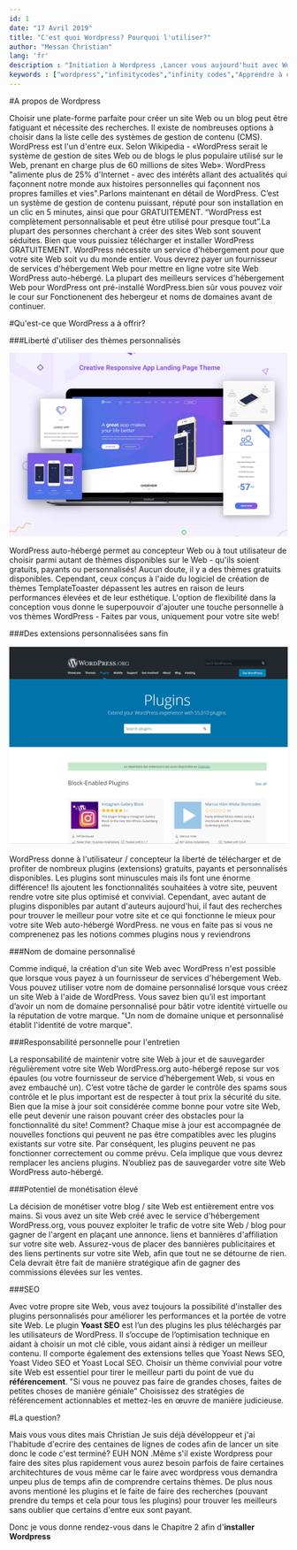 ```yaml
---
id: 1
date: "17 Avril 2019"
title: "C'est quoi Wordpress? Pourquoi l'utiliser?"
author: "Messan Christian"
lang: 'fr'
description : "Initiation à Wordpress ,Lancer vous aujourd'huit avec Wordpress"
keywords : ["wordpress","infinitycodes","infinity codes","Apprendre à coder","Aprendre l'informatique gratuitement","lancer son site internet"]
---
```




#A propos de Wordpress

Choisir une plate-forme parfaite pour créer un site Web ou un blog peut être fatiguant et nécessite des recherches. Il existe de nombreuses options à choisir dans la liste celle des systèmes de gestion de contenu (CMS). WordPress est l'un d'entre eux. Selon Wikipedia - «WordPress serait le système de gestion de sites Web ou de blogs le plus populaire utilisé sur le Web, prenant en charge plus de 60 millions de sites Web». WordPress "alimente plus de 25% d'Internet - avec des intérêts allant des actualités qui façonnent notre monde aux histoires personnelles qui façonnent nos propres familles et vies".Parlons maintenant en détail de WordPress. C’est un système de gestion de contenu puissant, réputé pour son installation en un clic en 5 minutes, ainsi que pour GRATUITEMENT. “WordPress est complètement personnalisable et peut être utilisé pour presque tout”.La plupart des personnes cherchant à créer des sites Web sont souvent séduites. Bien que vous puissiez télécharger et installer WordPress GRATUITEMENT. WordPress nécessite un service d'hébergement pour que votre site Web soit vu du monde entier. Vous devrez payer un fournisseur de services d'hébergement Web pour mettre en ligne votre site Web WordPress auto-hébergé. La plupart des meilleurs services d'hébergement Web pour WordPress ont pré-installé WordPress.bien sûr vous pouvez voir le cour sur Fonctionenent des hebergeur et noms de domaines avant de continuer.

#Qu'est-ce que WordPress a à offrir?

###Liberté d'utiliser des thèmes personnalisés

![alt text](./img/themeWord.jpg "Installation de xampp")

WordPress auto-hébergé permet au concepteur Web ou à tout utilisateur de choisir parmi autant de thèmes disponibles sur le Web - qu'ils soient gratuits, payants ou personnalisés! Aucun doute, il y a des thèmes gratuits disponibles. Cependant, ceux conçus à l'aide du logiciel de création de thèmes TemplateToaster dépassent les autres en raison de leurs performances élevées et de leur esthétique. L'option de flexibilité dans la conception vous donne le superpouvoir d'ajouter une touche personnelle à vos thèmes WordPress - Faites par vous, uniquement pour votre site web!

###Des extensions personnalisées sans fin

![alt text](./img/plugin.png "Installation de xampp")

WordPress donne à l'utilisateur / concepteur la liberté de télécharger et de profiter de nombreux plugins (extensions) gratuits, payants et personnalisés disponibles. Les plugins sont minuscules mais ils font une énorme différence! Ils ajoutent les fonctionnalités souhaitées à votre site, peuvent rendre votre site plus optimisé et convivial. Cependant, avec autant de plugins disponibles par autant d'auteurs aujourd'hui, il faut des recherches pour trouver le meilleur pour votre site et ce qui fonctionne le mieux pour votre site Web auto-hébergé WordPress. ne vous en faite pas si vous ne comprenenez pas les notions commes plugins nous y reviendrons

###Nom de domaine personnalisé

Comme indiqué, la création d'un site Web avec WordPress n'est possible que lorsque vous payez à un fournisseur de services d'hébergement Web. Vous pouvez utiliser votre nom de domaine personnalisé lorsque vous créez un site Web à l'aide de WordPress. Vous savez bien qu’il est important d’avoir un nom de domaine personnalisé pour bâtir votre identité virtuelle ou la réputation de votre marque. "Un nom de domaine unique et personnalisé établit l'identité de votre marque".

###Responsabilité personnelle pour l'entretien

La responsabilité de maintenir votre site Web à jour et de sauvegarder régulièrement votre site Web WordPress.org auto-hébergé repose sur vos épaules (ou votre fournisseur de service d’hébergement Web, si vous en avez embauché un). C’est votre tâche de garder le contrôle des spams sous contrôle et le plus important est de respecter à tout prix la sécurité du site. Bien que la mise à jour soit considérée comme bonne pour votre site Web, elle peut devenir une raison pouvant créer des obstacles pour la fonctionnalité du site! Comment? Chaque mise à jour est accompagnée de nouvelles fonctions qui peuvent ne pas être compatibles avec les plugins existants sur votre site. Par conséquent, les plugins peuvent ne pas fonctionner correctement ou comme prévu. Cela implique que vous devrez remplacer les anciens plugins. N’oubliez pas de sauvegarder votre site Web WordPress auto-hébergé. 

###Potentiel de monétisation élevé

La décision de monétiser votre blog / site Web est entièrement entre vos mains. Si vous avez un site Web créé avec le service d'hébergement WordPress.org, vous pouvez exploiter le trafic de votre site Web / blog pour gagner de l'argent en plaçant une annonce. liens et bannières d'affiliation sur votre site web. Assurez-vous de placer des bannières publicitaires et des liens pertinents sur votre site Web, afin que tout ne se détourne de rien. Cela devrait être fait de manière stratégique afin de gagner des commissions élevées sur les ventes.

###SEO

Avec votre propre site Web, vous avez toujours la possibilité d'installer des plugins personnalisés pour améliorer les performances et la portée de votre site Web. Le plugin **Yoast SEO** est l’un des plugins les plus téléchargés par les utilisateurs de WordPress. Il s’occupe de l’optimisation technique en aidant à choisir un mot clé cible, vous aidant ainsi à rédiger un meilleur contenu. Il comporte également des extensions telles que Yoast News SEO, Yoast Video SEO et Yoast Local SEO. Choisir un thème convivial pour votre site Web est essentiel pour tirer le meilleur parti du point de vue du **référencement**. "Si vous ne pouvez pas faire de grandes choses, faites de petites choses de manière géniale" Choisissez des stratégies de référencement actionnables et mettez-les en œuvre de manière judicieuse. 

#La question?

Mais vous vous dites mais Christian Je suis déjà dévéloppeur et j'ai l'habitude d'ecrire des centaines de lignes de codes afin de lancer un site donc le code c'est terminé?
EUH NON .Même s'il existe Wordpress pour faire des sites plus rapidement vous aurez besoin parfois de faire certaines architechtures de vous même car le faire avec wordpress vous demandra unpeu plus de temps afin de comprendre certains thèmes. De plus nous avons mentioné les plugins et le faite de faire des recherches (pouvant prendre du temps et cela pour tous les plugins) pour trouver les meilleurs sans oublier que certains d'entre eux sont payant.

Donc je vous donne rendez-vous dans le Chapitre 2 afin d'**installer Wordpress**
